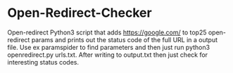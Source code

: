 # Open-Redirect-Checker

Open-redirect Python3 script that adds https://google.com/ to top25 open-redirect params and prints out the status code of the full URL in a output file.
Use ex paramspider to find parameters and then just run python3 openredirect.py urls.txt. After writing to output.txt then just check for interesting status codes.
